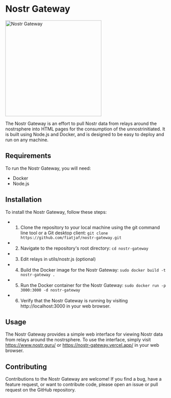 # Nostr Gateway

<img src="https://user-images.githubusercontent.com/120996278/222497757-a8c4c1e7-4ff2-40ca-85f5-e788121f1629.png" width="300" alt="Nostr Gateway">



The Nostr Gateway is an effort to pull Nostr data from relays around the nostrsphere into HTML pages for the consumption of the unnostrinitiated. It is built using Node.js and Docker, and is designed to be easy to deploy and run on any machine.

## Requirements

To run the Nostr Gateway, you will need:

- Docker
- Node.js 

## Installation

To install the Nostr Gateway, follow these steps:

- 1. Clone the repository to your local machine using the git command line tool or a Git desktop client:
   `git clone https://github.com/fiatjaf/nostr-gateway.git`

- 2. Navigate to the repository's root directory:
   `cd nostr-gateway`

- 3. Edit relays in utils/nostr.js (optional)

- 4. Build the Docker image for the Nostr Gateway:
   `sudo docker build -t nostr-gateway .`

- 5. Run the Docker container for the Nostr Gateway:
   `sudo docker run -p 3000:3000 -d nostr-gateway`

- 6. Verify that the Nostr Gateway is running by visiting http://localhost:3000 in your web browser.

## Usage

The Nostr Gateway provides a simple web interface for viewing Nostr data from relays around the nostrsphere. 
To use the interface, simply visit https://www.nostr.guru/ or https://nostr-gateway.vercel.app/ in your web browser.

## Contributing

Contributions to the Nostr Gateway are welcome! If you find a bug, have a feature request, or want to contribute code, please open an issue or pull request on the GitHub repository. 

